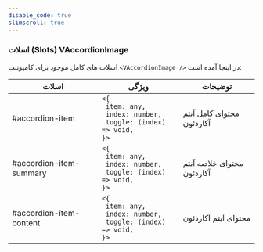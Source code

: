 ```yaml
---
disable_code: true
slimscroll: true
---
```


### اسلات (Slots) VAccordionImage

اسلات های کامل موجود برای کامپوننت `<VAccordionImage />` در اینجا آمده است:

| اسلات                   | ویژگی                                                                                                               | توضیحات                    |
| ----------------------- | ------------------------------------------------------------------------------------------------------------------- | -------------------------- |
| #accordion-item         | <span class="is-array">`<{`<br/>` item: any,`<br/>` index: number,`<br/>` toggle: (index) => void,`<br/>`}>`</span> | محتوای کامل آیتم آکاردئون  |
| #accordion-item-summary | <span class="is-array">`<{`<br/>` item: any,`<br/>` index: number,`<br/>` toggle: (index) => void,`<br/>`}>`</span> | محتوای خلاصه آیتم آکاردئون |
| #accordion-item-content | <span class="is-array">`<{`<br/>` item: any,`<br/>` index: number,`<br/>` toggle: (index) => void,`<br/>`}>`</span> | محتوای آیتم آکاردئون       |
